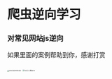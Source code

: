 # 爬虫逆向学习
### 对常见网站js逆向













如果里面的案例帮助到你，感谢打赏

<img src="" alt="20230215112412" style="zoom:25%;" />    <img src="" alt="122六七零五74" style="zoom:25%;" />
